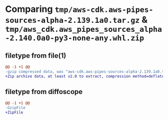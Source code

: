 # Comparing `tmp/aws-cdk.aws-pipes-sources-alpha-2.139.1a0.tar.gz` & `tmp/aws_cdk.aws_pipes_sources_alpha-2.140.0a0-py3-none-any.whl.zip`

## filetype from file(1)

```diff
@@ -1 +1 @@
-gzip compressed data, was "aws-cdk.aws-pipes-sources-alpha-2.139.1a0.tar", last modified: Tue Apr 30 01:27:21 2024, max compression
+Zip archive data, at least v2.0 to extract, compression method=deflate
```

## filetype from diffoscope

```diff
@@ -1 +1 @@
-GzipFile
+ZipFile
```

